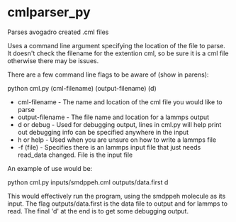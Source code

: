 # cmlparser_py
Parses avogadro created .cml files

Uses a command line argument specifying the location of the file to parse.
It doesn't check the filename for the extention cml, so be sure it is a cml
file otherwise there may be issues.

There are a few command line flags to be aware of (show in parens):

python cml.py (cml-filename) (output-filename) (d)
* cml-filename - The name and location of the cml file you would like to parse
* output-filename - The file name and location for a lammps output
* d or debug - Used for debugging output, lines in cml.py will help print out debugging info can be specified anywhere in the input
* h or help - Used when you are unsure on how to write a lammps file
* -f (file) - Specifies there is an lammps input file that just needs read_data changed. File is the input file

An example of use would be:

python cml.py inputs/smdppeh.cml outputs/data.first d

This would effectively run the program, using the smdppeh molecule as its input.
The flag outputs/data.first is the data file to output and for lammps to read.
The final 'd' at the end is to get some debugging output.
